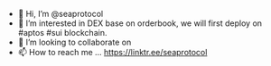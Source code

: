 - 👋 Hi, I’m @seaprotocol
- 👀 I’m interested in DEX base on orderbook, we will first deploy on #aptos #sui blockchain.
- 💞️ I’m looking to collaborate on 
- 📫 How to reach me ... https://linktr.ee/seaprotocol

<!---
seaprotocol/seaprotocol is a ✨ special ✨ repository because its `README.md` (this file) appears on your GitHub profile.
You can click the Preview link to take a look at your changes.
--->
